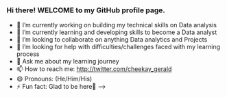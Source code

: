 ### Hi there! WELCOME to my GitHub profile page.


- 🔭 I’m currently working on building my technical skills on Data analysis
- 🌱 I’m currently learning and developing skills to become a Data analyst
- 👯 I’m looking to collaborate on anything Data analytics and Projects
- 🤔 I’m looking for help with difficulties/challenges faced with my learning process
- 💬 Ask me about my learning journey
- 📫 How to reach me: http://twitter.com/cheekay_gerald
- 😄 Pronouns: (He/Him/His)
- ⚡ Fun fact: Glad to be here🤗
-->
